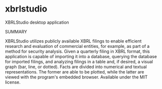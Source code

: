 # xbrlstudio
XBRLStudio desktop application

SUMMARY

XBRLStudio utilizes publicly available XBRL filings to enable efficient research and evaluation of commercial entities, for example, as part of a method for security analysis. Given a quarterly filing in XBRL format, this application is capable of importing it into a database, querying the database for imported filings, and analyzing filings in a table and, if desired, a visual graph (bar, line, or dotted). Facts are divided into numerical and textual representations. The former are able to be plotted, while the latter are viewed with the program's embedded browser. Available under the MIT license.
